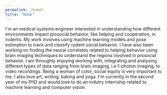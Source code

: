 ```yaml
---
permalink: /home/
title: "Home"
---
```


I'm an medical systems engineer interested in understanding how different environments impact prosocial behavior, like helping and cooperation, in rodents. My work involves using machine learning models and pose estimation to track and classify rodent social behavior. I have also been working on finding the neural correlates related to helping behavior using brain imaging techniques to understand the regions involved in prosocial behavior. I am throughly enjoying working with, integrating and analysing different types of data ranging from brain imaging, i.e 1-photon imaging, to video recordings. Being a woman of color, social equity is very important to me. I also love art, writing, baking and yoga. I'm currently in the second year of my PhD and would love to do an indutry internship related to machine learning and computer vision.